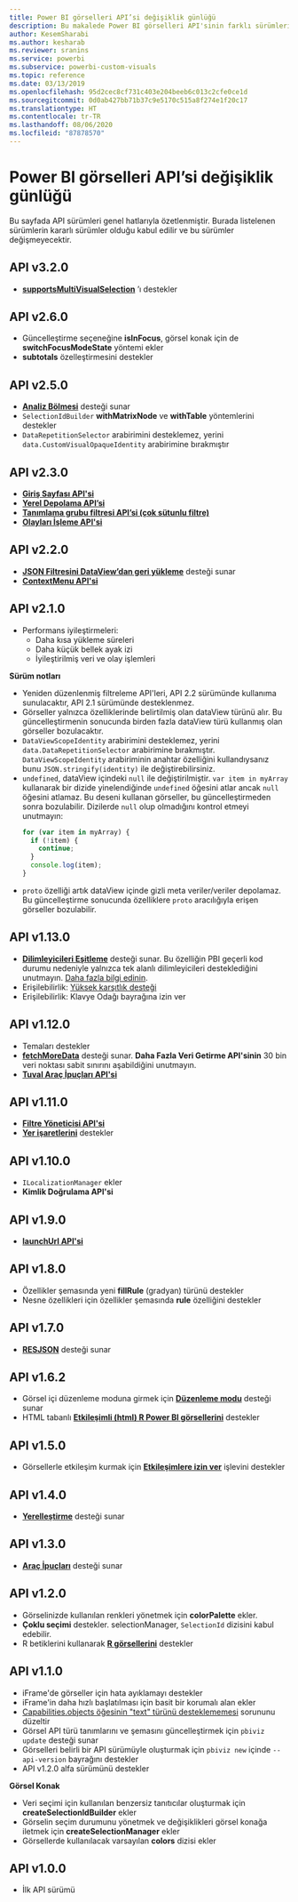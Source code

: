 ```yaml
---
title: Power BI görselleri API’si değişiklik günlüğü
description: Bu makalede Power BI görselleri API'sinin farklı sürümleri arasındaki temel farklar açıklanmaktadır.
author: KesemSharabi
ms.author: kesharab
ms.reviewer: sranins
ms.service: powerbi
ms.subservice: powerbi-custom-visuals
ms.topic: reference
ms.date: 03/13/2019
ms.openlocfilehash: 95d2cec8cf731c403e204beeb6c013c2cfe0ce1d
ms.sourcegitcommit: 0d0ab427bb71b37c9e5170c515a8f274e1f20c17
ms.translationtype: HT
ms.contentlocale: tr-TR
ms.lasthandoff: 08/06/2020
ms.locfileid: "87878570"
---
```

# <a name="power-bi-visuals-api-changelog"></a>Power BI görselleri API’si değişiklik günlüğü
Bu sayfada API sürümleri genel hatlarıyla özetlenmiştir. Burada listelenen sürümlerin kararlı sürümler olduğu kabul edilir ve bu sürümler değişmeyecektir.

## <a name="api-v320"></a>API v3.2.0
  * **[supportsMultiVisualSelection](./supportsmultivisualselection-feature.md)** ’ı destekler

## <a name="api-v260"></a>API v2.6.0
  * Güncelleştirme seçeneğine **isInFocus**, görsel konak için de **switchFocusModeState** yöntemi ekler
  * **subtotals** özelleştirmesini destekler

## <a name="api-v250"></a>API v2.5.0
  * **[Analiz Bölmesi](./analytics-pane.md)** desteği sunar
  * `SelectionIdBuilder` **withMatrixNode** ve **withTable** yöntemlerini destekler
  * `DataRepetitionSelector` arabirimini desteklemez, yerini `data.CustomVisualOpaqueIdentity` arabirimine bırakmıştır

## <a name="api-v230"></a>API v2.3.0
  * **[Giriş Sayfası API'si](./landing-page.md)**
  * **[Yerel Depolama API’si](./local-storage.md)**
  * **[Tanımlama grubu filtresi API’si (çok sütunlu filtre)](./filter-api.md#the-tuple-filter-api-multi-column-filter)**
  * **[Olayları İşleme API'si](./event-service.md#render-events-in-power-bi-visuals)**

## <a name="api-v220"></a>API v2.2.0
  * **[JSON Filtresini DataView’dan geri yükleme](./filter-api.md#restore-the-json-filter-from-the-data-view)** desteği sunar
  * **[ContextMenu API'si](./context-menu.md)**

## <a name="api-v210"></a>API v2.1.0
  * Performans iyileştirmeleri:
    * Daha kısa yükleme süreleri
    * Daha küçük bellek ayak izi
    * İyileştirilmiş veri ve olay işlemleri  

**Sürüm notları**
* Yeniden düzenlenmiş filtreleme API'leri, API 2.2 sürümünde kullanıma sunulacaktır, API 2.1 sürümünde desteklenmez.
* Görseller yalnızca özelliklerinde belirtilmiş olan dataView türünü alır. Bu güncelleştirmenin sonucunda birden fazla dataView türü kullanmış olan görseller bozulacaktır.
* `DataViewScopeIdentity` arabirimini desteklemez, yerini `data.DataRepetitionSelector` arabirimine bırakmıştır. `DataViewScopeIdentity` arabiriminin anahtar özelliğini kullandıysanız bunu `JSON.stringify(identity)` ile değiştirebilirsiniz.
* `undefined`, dataView içindeki `null` ile değiştirilmiştir. `var item in myArray` kullanarak bir dizide yinelendiğinde `undefined` öğesini atlar ancak `null` öğesini atlamaz. Bu deseni kullanan görseller, bu güncelleştirmeden sonra bozulabilir. Dizilerde `null` olup olmadığını kontrol etmeyi unutmayın:
   ```typescript
   for (var item in myArray) {
     if (!item) {
       continue;
     }
     console.log(item);
   }
   ```
* `proto` özelliği artık dataView içinde gizli meta veriler/veriler depolamaz. Bu güncelleştirme sonucunda özelliklere `proto` aracılığıyla erişen görseller bozulabilir.

## <a name="api-v1130"></a>API v1.13.0
* **[Dilimleyicileri Eşitleme](./enable-sync-slicers.md)** desteği sunar. Bu özelliğin PBI geçerli kod durumu nedeniyle yalnızca tek alanlı dilimleyicileri desteklediğini unutmayın. [Daha fazla bilgi edinin](/power-bi/desktop-slicers).
* Erişilebilirlik: [Yüksek karşıtlık desteği](./high-contrast-support.md) 
* Erişilebilirlik: Klavye Odağı bayrağına izin ver

## <a name="api-v1120"></a>API v1.12.0
* Temaları destekler
* **[fetchMoreData](./fetch-more-data.md)** desteği sunar. **Daha Fazla Veri Getirme API'sinin** 30 bin veri noktası sabit sınırını aşabildiğini unutmayın.
* **[Tuval Araç İpuçları API'si](./add-tooltips.md#add-report-page-tooltips)**

## <a name="api-v1110"></a>API v1.11.0
* **[Filtre Yöneticisi API'si](./filter-api.md)**
* **[Yer işaretlerini](./bookmarks-support.md)** destekler 

## <a name="api-v1100"></a>API v1.10.0
* `ILocalizationManager` ekler
* **Kimlik Doğrulama API'si**

## <a name="api-v190"></a>API v1.9.0
* **[launchUrl API'si](./launch-url.md)**

## <a name="api-v180"></a>API v1.8.0
* Özellikler şemasında yeni **fillRule** (gradyan) türünü destekler
* Nesne özellikleri için özellikler şemasında **rule** özelliğini destekler

## <a name="api-v170"></a>API v1.7.0
* **[RESJSON](./localization.md#resource-file)** desteği sunar

## <a name="api-v162"></a>API v1.6.2
* Görsel içi düzenleme moduna girmek için **[Düzenleme modu](./advanced-edit-mode.md)** desteği sunar
* HTML tabanlı **[Etkileşimli (html) R Power BI görsellerini](https://github.com/Microsoft/PowerBI-visuals/blob/master/RVisualTutorial/CreateRHTML.md)** destekler

## <a name="api-v150"></a>API v1.5.0
* Görsellerle etkileşim kurmak için **[Etkileşimlere izin ver](./visuals-interactions.md)** işlevini destekler

## <a name="api-v140"></a>API v1.4.0
* **[Yerelleştirme](./localization.md)** desteği sunar

## <a name="api-v130"></a>API v1.3.0
* **[Araç İpuçları](./add-tooltips.md)** desteği sunar

## <a name="api-v120"></a>API v1.2.0
* Görselinizde kullanılan renkleri yönetmek için **colorPalette** ekler.
* **Çoklu seçimi** destekler. selectionManager, `SelectionId` dizisini kabul edebilir.
* R betiklerini kullanarak **[R görsellerini](https://github.com/Microsoft/PowerBI-visuals/blob/master/RVisualTutorial/CreateRHTML.md)** destekler

## <a name="api-v110"></a>API v1.1.0
* iFrame'de görseller için hata ayıklamayı destekler
* iFrame'in daha hızlı başlatılması için basit bir korumalı alan ekler
* [Capabilities.objects öğesinin "text" türünü desteklememesi](https://github.com/Microsoft/PowerBI-visuals-tools/issues/12) sorununu düzeltir
* Görsel API türü tanımlarını ve şemasını güncelleştirmek için `pbiviz update` desteği sunar
* Görselleri belirli bir API sürümüyle oluşturmak için `pbiviz new` içinde `--api-version` bayrağını destekler
* API v1.2.0 alfa sürümünü destekler

**Görsel Konak**
* Veri seçimi için kullanılan benzersiz tanıtıcılar oluşturmak için **createSelectionIdBuilder** ekler
* Görselin seçim durumunu yönetmek ve değişiklikleri görsel konağa iletmek için **createSelectionManager** ekler
* Görsellerde kullanılacak varsayılan **colors** dizisi ekler

## <a name="api-v100"></a>API v1.0.0
* İlk API sürümü
